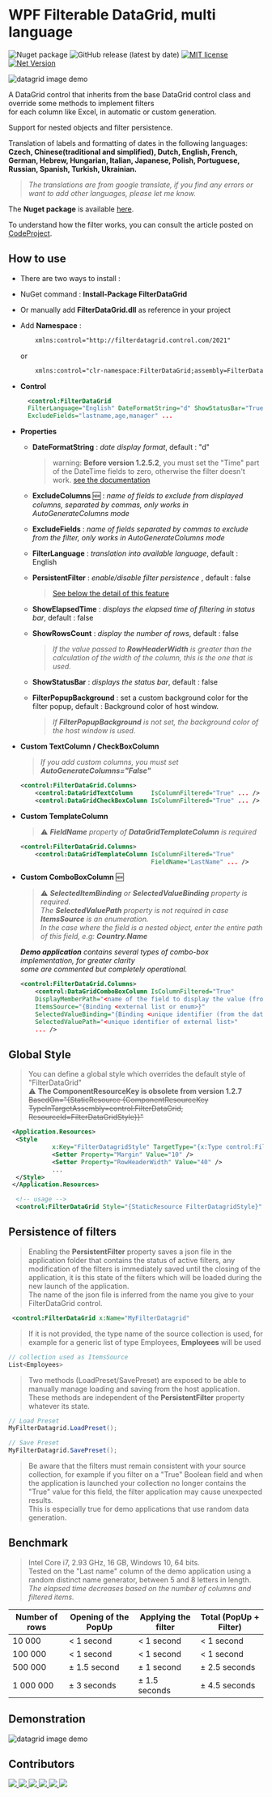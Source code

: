# WPF Filterable DataGrid, multi language

<!--
![GitHub release (latest by date)](https://img.shields.io/github/v/release/macgile/DataGridFilter)
https://github.com/ikatyang/emoji-cheat-sheet/tree/master?tab=readme-ov-file#other-symbol
-->

![Nuget package](https://img.shields.io/nuget/v/FilterDataGrid)
![GitHub release (latest by date)](https://img.shields.io/github/v/release/macgile/DataGridFilter?include_prereleases)
[![MIT license](https://img.shields.io/badge/License-MIT-blue.svg)](https://lbesson.mit-license.org/)
[![Net Version](https://img.shields.io/badge/net%20version-net4.8%20netcore3.1%20net5.0%20net6.0%20net7.0%20net8.0-blue)](https://shields.io)

<!-- FilterDataGrid.png -->
![datagrid image demo](https://raw.githubusercontent.com/macgile/DataGridFilter/master/filterdatagrid.png)  

A DataGrid control that inherits from the base DataGrid control class and override some methods to implement filters  
for each column like Excel, in automatic or custom generation.  

Support for nested objects and filter persistence.  

Translation of labels and formatting of dates in the following languages: **Czech, Chinese(traditional and simplified), Dutch, English, French, German, Hebrew, Hungarian, Italian, Japanese, Polish, Portuguese, Russian, Spanish, Turkish, Ukrainian.**

 > *The translations are from google translate, if you find any errors or want to add other languages, please let me know.*

The **Nuget package** is available [here](https://www.nuget.org/packages/FilterDataGrid/).

To understand how the filter works, you can consult the article posted on [CodeProject](https://www.codeproject.com/Articles/5292782/WPF-DataGrid-Filterable-multi-language).  

## How to use

- There are two ways to install :

- NuGet command : **Install-Package FilterDataGrid**

- Or manually add **FilterDataGrid.dll** as reference in your project

- Add **Namespace** :

  ```xml
      xmlns:control="http://filterdatagrid.control.com/2021"  
  ```  
  or  
  ```xml
      xmlns:control="clr-namespace:FilterDataGrid;assembly=FilterDataGrid"  
  ```
- **Control**  

  ```xml
    <control:FilterDataGrid 
    FilterLanguage="English" DateFormatString="d" ShowStatusBar="True" ShowElapsedTime="False"
    ExcludeFields="lastname,age,manager" ...
  ```
- **Properties**

  - **DateFormatString** : *date display format*, default : "d"  
    > warning: **Before version 1.2.5.2**, you must set the "Time" part of the DateTime fields to zero, otherwise the filter doesn't work.
  [see the documentation](https://docs.microsoft.com/en-us/dotnet/standard/base-types/standard-date-and-time-format-strings)

  - **ExcludeColumns** :new: : *name of fields to exclude from displayed columns, separated by commas, only works in AutoGenerateColumns mode*  
  - **ExcludeFields** : *name of fields separated by commas to exclude from the filter, only works in AutoGenerateColumns mode*  

  - **FilterLanguage** : *translation into available language*, default : English  

  - **PersistentFilter** : *enable/disable filter persistence* , default : false  

    > [See below the detail of this feature](#persistence-of-filters)
  - **ShowElapsedTime** : *displays the elapsed time of filtering in status bar*, default : false  

  - **ShowRowsCount** : *display the number of rows*, default : false  
    > *If the value passed to **RowHeaderWidth** is greater than the calculation of the width of the column, this is the one that is used.*  

  - **ShowStatusBar** : *displays the status bar*, default : false  
  - **FilterPopupBackground** : set a custom background color for the filter popup, default : Background color of host window.  
    > *If **FilterPopupBackground** is not set, the background color of the host window is used.*  

- **Custom TextColumn / CheckBoxColumn**
     > *If you add custom columns, you must set **AutoGenerateColumns="False"***

    ```xml
    <control:FilterDataGrid.Columns>   
        <control:DataGridTextColumn     IsColumnFiltered="True" ... />
        <control:DataGridCheckBoxColumn IsColumnFiltered="True" ... />
    ```

- **Custom TemplateColumn**  
     > :warning: ***FieldName** property of **DataGridTemplateColumn** is required*

  ```xml
  <control:FilterDataGrid.Columns>   
      <control:DataGridTemplateColumn IsColumnFiltered="True"
                                      FieldName="LastName" ... />  
  ```
  
- **Custom ComboBoxColumn**  :new:
    > :warning: ***SelectedItemBinding** or ***SelectedValueBinding*** property is required.    
    The **SelectedValuePath** property is not required in case **ItemsSource** is an enumeration.  
    In the case where the field is a nested object, enter the entire path of this field, e.g: **Country.Name***
    >
    > 
    ***Demo application** contains several types of combo-box implementation, for greater clarity  
    some are commented but completely operational.*  

  ```xml
  <control:FilterDataGrid.Columns>   
      <control:DataGridComboBoxColumn IsColumnFiltered="True"
      DisplayMemberPath="<name of the field to display the value (from the datagrid list)>"
      ItemsSource="{Binding <external list or enum>}"
      SelectedValueBinding="{Binding <unique identifier (from the datagrid list)>}"  
      SelectedValuePath="<unique identifier of external list>"
      ... />  
  ```

## Global Style

> You can define a global style which overrides the default style of "FilterDataGrid"  
:warning: **The ComponentResourceKey is obsolete from version 1.2.7**
~~BasedOn="{StaticResource {ComponentResourceKey TypeInTargetAssembly=control:FilterDataGrid,
        ResourceId=FilterDataGridStyle}}"~~

```xml
 <Application.Resources>
  <Style
            x:Key="FilterDatagridStyle" TargetType="{x:Type control:FilterDataGrid}">
            <Setter Property="Margin" Value="10" />
            <Setter Property="RowHeaderWidth" Value="40" />
            ...
  </Style>
 </Application.Resources>

  <!-- usage -->
  <control:FilterDataGrid Style="{StaticResource FilterDatagridStyle}" ...
```
## Persistence of filters

>Enabling the **PersistentFilter** property saves a json file in the application folder that contains the status of active filters, any modification of the filters is immediately saved until the closing of the application, it is this state of the filters which will be loaded during the new launch of the application.  
The name of the json file is inferred from the name you give to your FilterDataGrid control.

<!-- >:warning: This feature don't work with ComboBox Column. -->

```xml
 <control:FilterDataGrid x:Name="MyFilterDatagrid"
```

>If it is not provided, the type name of the source collection is used, for example for a generic list of type Employees, **Employees** will be used  

```csharp
// collection used as ItemsSource
List<Employees>
```

>Two methods (LoadPreset/SavePreset) are exposed to be able to manually manage loading and saving from the host application.  
These methods are independent of the **PersistentFilter** property whatever its state.

```csharp
// Load Preset
MyFilterDatagrid.LoadPreset();

// Save Preset
MyFilterDatagrid.SavePreset();
```

>Be aware that the filters must remain consistent with your source collection, for example if you filter on a "True" Boolean field and when the application is launched your collection no longer contains the "True" value for this field, the filter application may cause unexpected results.  
This is especially true for demo applications that use random data generation.

## Benchmark

> Intel Core i7, 2.93 GHz, 16 GB, Windows 10, 64 bits.  
> Tested on the "Last name" column of the demo application using a random distinct name generator, between 5 and 8 letters in length.  
> *The elapsed time decreases based on the number of columns and filtered items.*

Number of rows | Opening of the PopUp | Applying the filter | Total (PopUp + Filter)
 --- | --- | --- | ---
10 000 | < 1 second | < 1 second | < 1 second
100 000 | < 1 second | < 1 second | < 1 second
500 000 | ± 1.5 second | ± 1 second | ± 2.5 seconds
1 000 000 | ± 3 seconds | ± 1.5 seconds | ± 4.5 seconds

## Demonstration

![datagrid image demo](https://raw.githubusercontent.com/macgile/DataGridFilter/master/capture.gif)  

## Contributors

<a href="https://github.com/Apflkuacha" target="_blank">
  <img src="https://images.weserv.nl/?url=avatars.githubusercontent.com/u/31316050?v=4&h=64&w=64&fit=cover&mask=circle&maxage=7d" />
</a>
<a href="https://github.com/wordiboi" target="_blank">
  <img src="https://images.weserv.nl/?url=avatars.githubusercontent.com/u/15075279?v=4&h=64&w=64&fit=cover&mask=circle&maxage=7d" />
</a>
<a href="https://github.com/ottosson" target="_blank">
  <img src="https://images.weserv.nl/?url=avatars.githubusercontent.com/u/3355320?v=4&h=64&w=64&fit=cover&mask=circle&maxage=7d" />
</a>
<a href="https://github.com/livep2000" target="_blank">
  <img src="https://images.weserv.nl/?url=avatars.githubusercontent.com/u/2779309?v=4&h=64&w=64&fit=cover&mask=circle&maxage=7d" />
</a>
<a href="https://github.com/mcboothy" target="_blank">
  <img src="https://images.weserv.nl/?url=avatars.githubusercontent.com/u/7164916?v=4&h=64&w=64&fit=cover&mask=circle&maxage=7d" />
</a>

<!-- Made with [contributors-img](https://contrib.rocks). -->
<a href="https://github.com/macgile/DataGridFilter/graphs/contributors">
  <img src="https://contrib.rocks/image?repo=macgile/DataGridFilter" />
</a>
